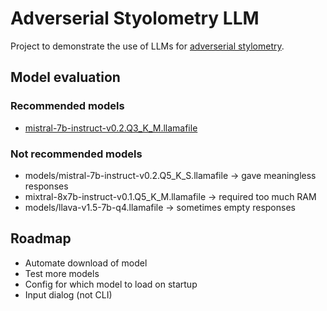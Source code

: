 # Adverserial Styolometry LLM

Project to demonstrate the use of LLMs for [adverserial stylometry](https://en.wikipedia.org/wiki/Adversarial_stylometry).

## Model evaluation
### Recommended models
* [mistral-7b-instruct-v0.2.Q3_K_M.llamafile](https://huggingface.co/jartine/Mistral-7B-Instruct-v0.2-llamafile)

### Not recommended models
* models/mistral-7b-instruct-v0.2.Q5_K_S.llamafile -> gave meaningless responses
* mixtral-8x7b-instruct-v0.1.Q5_K_M.llamafile -> required too much RAM
* models/llava-v1.5-7b-q4.llamafile -> sometimes empty responses

## Roadmap

* Automate download of model
* Test more models
* Config for which model to load on startup
* Input dialog (not CLI)
